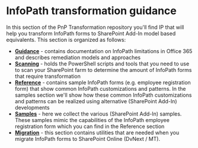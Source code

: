 # InfoPath transformation guidance #
In this section of the PnP Transformation repository you'll find IP that will help you transform InfoPath forms to SharePoint Add-In model based equivalents. This section is organized as follows:
- **[Guidance](https://github.com/OfficeDev/PnP-Transformation/tree/master/InfoPath/Guidance)** - contains documentation on InfoPath limitations in Office 365 and describes remediation models and approaches
- **[Scanning](https://github.com/OfficeDev/PnP-Transformation/tree/master/InfoPath/Scanning)** - holds the PowerShell scripts and tools that you need to use to scan your SharePoint farm to determine the amount of InfoPath forms that require transformation
- **[Reference](https://github.com/OfficeDev/PnP-Transformation/tree/master/InfoPath/Reference)** - contains sample InfoPath forms (e.g. employee registration form) that show common InfoPath customizations and patterns. In the samples section we'll show how these common InfoPath customizations and patterns can be realized using alternative (SharePoint Add-In) developments
- **[Samples](https://github.com/OfficeDev/PnP-Transformation/tree/master/InfoPath/Samples)** - here we collect the various (SharePoint Add-In) samples. These samples mimic the capabilities of the InfoPath employee registration form which you can find in the Reference section
- **[Migration](https://github.com/OfficeDev/PnP-Transformation/tree/master/InfoPath/Migration)** - this section contains utilities that are needed when you migrate InfoPath forms to SharePoint Online (DvNext / MT).
